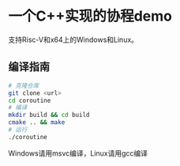 # 一个C++实现的协程demo

支持Risc-V和x64上的Windows和Linux。
## 编译指南
```bash
# 克隆仓库
git clone <url>
cd coroutine
# 编译
mkdir build && cd build
cmake .. && make
# 运行
./coroutine
```
Windows请用msvc编译，Linux请用gcc编译
